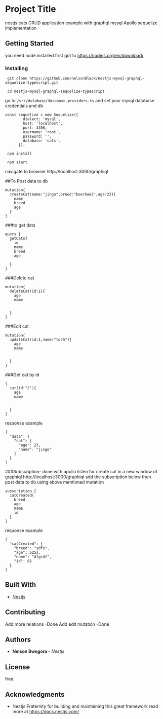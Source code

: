 # Project Title

nestjs cats CRUD application example with graphql mysql Apollo sequelize implementation

## Getting Started

you need node installed first 
got to https://nodejs.org/en/download/
 
### Installing

``` git clone https://github.com/nelsonBlack/nestjs-mysql-graphql-sequelize-typescript.git``` 

``` cd nestjs-mysql-graphql-sequelize-typescript``` 

go to ```/src/database/database.providers.ts``` and set your mysql database credentials and db

``` 
const sequelize = new Sequelize({
        dialect: 'mysql',
        host: 'localhost',
        port: 3306,
        username: 'root',
        password: '',
        database: 'cats',
      });  
 ```

``` npm install``` 

``` npm start``` 

navigate to browser http://localhost:3000/graphiql

##To Post data to db 

``` 
mutation{
  createCat(name:"jingo",breed:"boerboel",age:23){
    name
    breed
    age
  }
}
``` 
###to get data
``` 
query {
  getCats{
    id
    name
    breed
    age
    
  }
}
``` 
###Delete cat 
``` 
mutation{
  deleteCat(id:1){
    age
    name
    
    
  }
}
``` 

###Edit cat 
``` 
mutation{
  updateCat(id:1,name:"tosh"){
    age
    name
    
    
  }
}
``` 



###Get cat by id 
``` 
{
  cat(id:"2"){
    age
    name
    
    
  }
}
``` 


response example
``` {
{
  "data": {
    "cat": {
      "age": 23,
      "name": "jingo"
    }
  }
}
``` 
###Subscription- done with apollo
listen for create cat in a new window of graphiql http://localhost:3000/graphiql add the subscription below 
then post data to db using above mentioned mutation 
``` {
subscription {
  catCreated{
    breed
    age
    name
    id
  }
}
``` 
response example
``` 
{
  "catCreated": {
    "breed": "sdfs",
    "age": 5252,
    "name": "dfgsdf",
    "id": 65
  }
}
``` 
## Built With

* [Nestjs](https://nestjs.com/)


## Contributing

Add more relations -Done
Add edit mutation -Done

## Authors

* **Nelson Bwogora** - *Nestjs*


## License

free

## Acknowledgments

* Nestjs Fraternity for building and maintaining this great framework read more at https://docs.nestjs.com/


